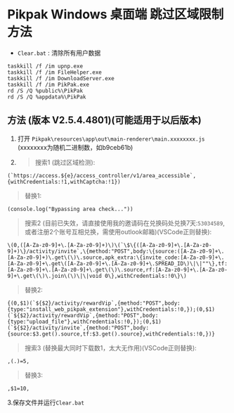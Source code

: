 # Pikpak Windows 桌面端 跳过区域限制方法

* `Clear.bat` : 清除所有用户数据

```text
taskkill /f /im upnp.exe
taskkill /f /im FileHelper.exe
taskkill /f /im DownloadServer.exe
taskkill /f /im PikPak.exe
rd /S /Q %public%\PikPak
rd /S /Q %appdata%\PikPak
```

## 方法 (版本 V2.5.4.4801)(可能适用于以后版本)

1. 打开 `Pikpak\resources\app\out\main-renderer\main.xxxxxxxx.js` (xxxxxxxx为随机二进制数，如b9ceb61b)
2. > 搜索1 (跳过区域检测):

```text
(`https://access.${e}/access_controller/v1/area_accessible`,{withCredentials:!1,withCaptcha:!1})
```

> 替换1:

```text
(console.log("Bypassing area check..."))
```

> 搜索2 (目前已失效，请直接使用我的邀请码在兑换码处兑换7天:`53034589`,或者注册2个账号互相兑换，需使用outlook邮箱)(VSCode正则替换):

```text
\(0,([A-Za-z0-9]+\.[A-Za-z0-9]+)\)\(`\$\{([A-Za-z0-9]+\.[A-Za-z0-9]+)\}/activity/invite`,\{method:"POST",body:\{source:([A-Za-z0-9]+\.[A-Za-z0-9]+)\.get\(\)\.source,apk_extra:\{invite_code:[A-Za-z0-9]+\.[A-Za-z0-9]+\.get\([A-Za-z0-9]+\.[A-Za-z0-9]+\.SPREAD_ID\)\|\|""\},tf:[A-Za-z0-9]+\.[A-Za-z0-9]+\.get\(\)\.source,rf:[A-Za-z0-9]+\.[A-Za-z0-9]+\.get\(\)\.join\(\)\|\|void 0\},withCredentials:!0\}\)
```

> 替换2:

```text
{(0,$1)(`${$2}/activity/rewardVip`,{method:"POST",body:{type:"install_web_pikpak_extension"},withCredentials:!0,});(0,$1)(`${$2}/activity/rewardVip`,{method:"POST",body:{type:"upload_file"},withCredentials:!0,});(0,$1)(`${$2}/activity/invite`,{method:"POST",body:{source:$3.get().source,tf:$3.get().source},withCredentials:!0,})}
```

> 搜索3 (替换最大同时下载数1，太大无作用)(VSCode正则替换):

```text
,(.)=5,
```

> 替换3:

```text
,$1=10,
```

3.保存文件并运行`Clear.bat`
